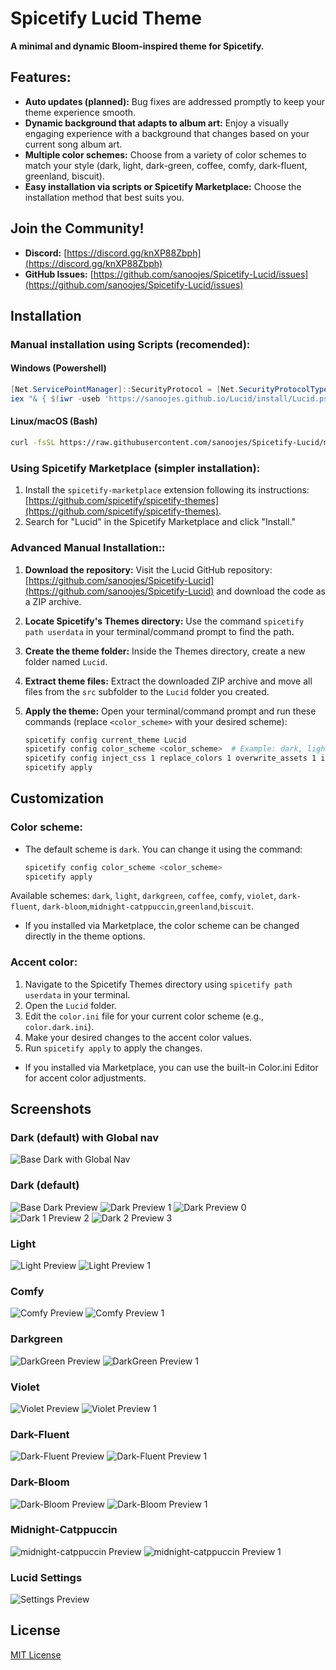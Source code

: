 # **Spicetify Lucid Theme**

**A minimal and dynamic Bloom-inspired theme for Spicetify.**

## **Features:**

- **Auto updates (planned):** Bug fixes are addressed promptly to keep your theme experience smooth.
- **Dynamic background that adapts to album art:** Enjoy a visually engaging experience with a background that changes based on your current song album art.
- **Multiple color schemes:** Choose from a variety of color schemes to match your style (dark, light, dark-green, coffee, comfy, dark-fluent, greenland, biscuit).
- **Easy installation via scripts or Spicetify Marketplace:** Choose the installation method that best suits you.

## Join the Community!

- **Discord:** [https://discord.gg/knXP88Zbph](https://discord.gg/knXP88Zbph)
- **GitHub Issues:** [https://github.com/sanoojes/Spicetify-Lucid/issues](https://github.com/sanoojes/Spicetify-Lucid/issues)

## **Installation**

### **Manual installation using Scripts (recomended):**

#### **Windows (Powershell)**

```powershell
[Net.ServicePointManager]::SecurityProtocol = [Net.SecurityProtocolType]::Tls12
iex "& { $(iwr -useb 'https://sanoojes.github.io/Lucid/install/Lucid.ps1') }"
```

#### **Linux/macOS (Bash)**

```sh
curl -fsSL https://raw.githubusercontent.com/sanoojes/Spicetify-Lucid/main/install/install.sh | sh
```

### **Using Spicetify Marketplace (simpler installation):**

1. Install the `spicetify-marketplace` extension following its instructions: [https://github.com/spicetify/spicetify-themes](https://github.com/spicetify/spicetify-themes).
2. Search for "Lucid" in the Spicetify Marketplace and click "Install."

### **Advanced Manual Installation:**:

1. **Download the repository:** Visit the Lucid GitHub repository: [https://github.com/sanoojes/Spicetify-Lucid](https://github.com/sanoojes/Spicetify-Lucid) and download the code as a ZIP archive.
2. **Locate Spicetify's Themes directory:** Use the command `spicetify path userdata` in your terminal/command prompt to find the path.
3. **Create the theme folder:** Inside the Themes directory, create a new folder named `Lucid`.
4. **Extract theme files:** Extract the downloaded ZIP archive and move all files from the `src` subfolder to the `Lucid` folder you created.
5. **Apply the theme:** Open your terminal/command prompt and run these commands (replace `<color_scheme>` with your desired scheme):

   ```bash
   spicetify config current_theme Lucid
   spicetify config color_scheme <color_scheme>  # Example: dark, light, etc.
   spicetify config inject_css 1 replace_colors 1 overwrite_assets 1 inject_theme_js 1
   spicetify apply
   ```

## **Customization**

### **Color scheme:**

- The default scheme is `dark`. You can change it using the command:

  ```bash
  spicetify config color_scheme <color_scheme>
  spicetify apply
  ```

Available schemes: `dark`, `light`, `darkgreen`, `coffee`, `comfy`, `violet`, `dark-fluent`, `dark-bloom`,`midnight-catppuccin`,`greenland`,`biscuit`.

- If you installed via Marketplace, the color scheme can be changed directly in the theme options.

### **Accent color:**

1. Navigate to the Spicetify Themes directory using `spicetify path userdata` in your terminal.
2. Open the `Lucid` folder.
3. Edit the `color.ini` file for your current color scheme (e.g., `color.dark.ini`).
4. Make your desired changes to the accent color values.
5. Run `spicetify apply` to apply the changes.

- If you installed via Marketplace, you can use the built-in Color.ini Editor for accent color adjustments.

## **Screenshots**

### **Dark (default) with Global nav**

![Base Dark with Global Nav](./assets/images/Lucid-global-nav.webp)

### **Dark (default)**

![Base Dark Preview](./assets/images/base.webp)
![Dark Preview 1](./assets/images/Lucid-dark0.webp)
![Dark Preview 0](./assets/images/Lucid-dark.webp)
![Dark 1 Preview 2](./assets/images/Lucid-dark1.webp)
![Dark 2 Preview 3](./assets/images/Lucid-dark2.webp)

### **Light**

![Light Preview](./assets/images/Lucid-light.webp)
![Light Preview 1](./assets/images/Lucid-light1.webp)

### **Comfy**

![Comfy Preview](./assets/images/Lucid-comfy.webp)
![Comfy Preview 1](./assets/images/Lucid-comfy1.webp)

### **Darkgreen**

![DarkGreen Preview](./assets/images/Lucid-darkgreen.webp)
![DarkGreen Preview 1](./assets/images/Lucid-darkgreen1.webp)

### **Violet**

![Violet Preview](./assets/images/Lucid-violet.webp)
![Violet Preview 1](./assets/images/Lucid-violet1.webp)

### **Dark-Fluent**

![Dark-Fluent Preview](./assets/images/Lucid-dark-fluent.webp)
![Dark-Fluent Preview 1](./assets/images/Lucid-dark-fluent1.webp)

### **Dark-Bloom**

![Dark-Bloom Preview](./assets/images/Lucid-dark-bloom.webp)
![Dark-Bloom Preview 1](./assets/images/Lucid-dark-bloom1.webp)

### **Midnight-Catppuccin**

![midnight-catppuccin Preview](./assets/images/Lucid-midnight-catppuccin.webp)
![midnight-catppuccin  Preview 1](./assets/images/Lucid-midnight-catppuccin1.webp)

### Lucid Settings

![Settings Preview](./assets/images/settings.webp)

## License

[MIT License](LICENSE)

